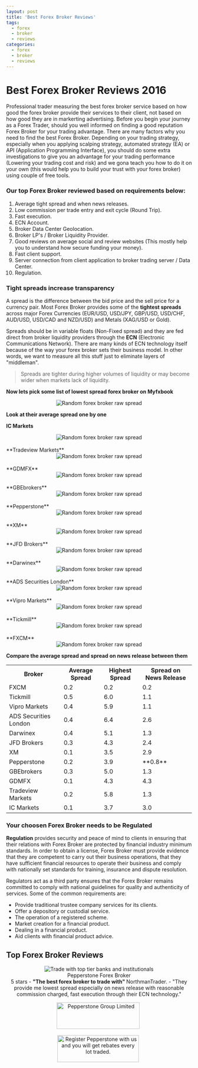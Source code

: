 ```yaml
---
layout: post
title: 'Best Forex Broker Reviews'
tags:
  - forex
  - broker
  - reviews
categories:
  - forex
  - broker
  - reviews
---
```

# Best Forex Broker Reviews 2016

Professional trader measuring the best forex broker service based on how good the forex broker provide their services to their client, not based on how good they are in markerting advertising. Before you begin your journey as a Forex Trader, should you well informed on finding a good reputation Forex Broker for your trading advantage. There are many factors why you need to find the best Forex Broker. Depending on your trading strategy, especially when you applying scalping strategy, automated strategy (EA) or API (Application Programming Interface), you should do some extra investigations to give you an advantage for your trading performance (Lowering your trading cost and risk) and we gona teach you how to do it on your own (this would help you to build your trust with your forex broker) using couple of free tools.

### Our top Forex Broker reviewed based on requirements below:

1. Average tight spread and when news releases.
2. Low commission per trade entry and exit cycle (Round Trip).
3. Fast execution.
4. ECN Account.
5. Broker Data Center Geolocation.
6. Broker LP's / Broker Liquidity Provider.
7. Good reviews on average social and review websites (This mostly help you to understand how secure funding your money).
8. Fast client support.
9. Server connection from client application to broker trading server / Data Center.
10. Regulation.

### Tight spreads increase transparency

A spread is the difference between the bid price and the sell price for a currency pair. Most Forex Broker provides some of the **tightest spreads** across major Forex Currencies (EUR/USD, USD/JPY, GBP/USD, USD/CHF, AUD/USD, USD/CAD and NZD/USD) and Metals (XAG/USD or Gold).

Spreads should be in variable floats (Non-Fixed spread) and they are fed direct from broker liquidity providers through the **ECN** (Electronic Communications Network). There are many kinds of ECN technology itself because of the way your forex broker sets their business model. In other words, we want to measure all this stuff just to eliminate layers of "middleman".

> Spreads are tighter during higher volumes of liquidity or may become wider when markets lack of liquidity.

**Now lets pick some list of lowest spread forex broker on Myfxbook**

<div align="center">
<img src="/static/img/general-image/broker-raw-spread.png" alt="Random forex broker raw spread"/>
</div>


**Look at their average spread one by one**

**IC Markets**
<div align="center">
<img src="/static/img/general-image/icmarkets-average-spread.PNG" alt="Random forex broker raw spread"/>
</div>
<br>
**Tradeview Markets**
<div align="center">
<img src="/static/img/general-image/tradeview-markets-average-spread.PNG" alt="Random forex broker raw spread"/>
</div>
<br>
**GDMFX**
<div align="center">
<img src="/static/img/general-image/gdmfx-average-spread.PNG" alt="Random forex broker raw spread"/>
</div>
<br>
**GBEbrokers**
<div align="center">
<img src="/static/img/general-image/gbebrokers-average-spread.PNG" alt="Random forex broker raw spread"/>
</div>
<br>
**Pepperstone**
<div align="center">
<img src="/static/img/general-image/pepperstone-average-spread.PNG" alt="Random forex broker raw spread"/>
</div>
<br>
**XM**
<div align="center">
<img src="/static/img/general-image/xm-average-spread.PNG" alt="Random forex broker raw spread"/>
</div>
<br>
**JFD Brokers**
<div align="center">
<img src="/static/img/general-image/jfdbrokers-average-spread.PNG" alt="Random forex broker raw spread"/>
</div>
<br>
**Darwinex**
<div align="center">
<img src="/static/img/general-image/darwinex-average-spread.PNG" alt="Random forex broker raw spread"/>
</div>
<br>
**ADS Securities London**
<div align="center">
<img src="/static/img/general-image/ads-securities-average-spread.PNG" alt="Random forex broker raw spread"/>
</div>
<br>
**Vipro Markets**
<div align="center">
<img src="/static/img/general-image/vipro-average-spread.PNG" alt="Random forex broker raw spread"/>
</div>
<br>
**Tickmill**
<div align="center">
<img src="/static/img/general-image/tickmill-average-spread.PNG" alt="Random forex broker raw spread"/>
</div>
<br>
**FXCM**
<div align="center">
<img src="/static/img/general-image/fxcm-average-spread.PNG" alt="Random forex broker raw spread"/>
</div>


**Compare the average spread and spread on news release between them**

<table id="tg-D9oI8" class="tg">
  <tr>
    <th class="tg-baqh">Broker</th>
    <th class="tg-yw4l">Average Spread</th>
    <th class="tg-yw4l">Highest Spread</th>
    <th class="tg-yw4l">Spread on News Release</th>
  </tr>
  <tr>
    <td class="tg-yw4l">FXCM</td>
    <td class="tg-yw4l">0.2</td>
    <td class="tg-yw4l">0.2</td>
    <td class="tg-yw4l">0.2</td>
  </tr>
  <tr>
    <td class="tg-yw4l">Tickmill</td>
    <td class="tg-yw4l">0.5</td>
    <td class="tg-yw4l">6.0</td>
    <td class="tg-yw4l">1.1</td>
  </tr>
  <tr>
    <td class="tg-yw4l">Vipro Markets</td>
    <td class="tg-yw4l">0.4</td>
    <td class="tg-yw4l">5.9</td>
    <td class="tg-yw4l">1.1</td>
  </tr>
  <tr>
    <td class="tg-yw4l">ADS Securities London</td>
    <td class="tg-yw4l">0.4</td>
    <td class="tg-yw4l">6.4</td>
    <td class="tg-yw4l">2.6</td>
  </tr>
  <tr>
    <td class="tg-yw4l">Darwinex</td>
    <td class="tg-yw4l">0.4</td>
    <td class="tg-yw4l">5.1</td>
    <td class="tg-yw4l">1.3</td>
  </tr>
  <tr>
    <td class="tg-yw4l">JFD Brokers</td>
    <td class="tg-yw4l">0.3</td>
    <td class="tg-yw4l">4.3</td>
    <td class="tg-yw4l">2.4</td>
  </tr>
  <tr>
    <td class="tg-yw4l">XM</td>
    <td class="tg-yw4l">0.1</td>
    <td class="tg-yw4l">3.5</td>
    <td class="tg-yw4l">2.9</td>
  </tr>
  <tr>
    <td class="tg-yw4l">Pepperstone</td>
    <td class="tg-yw4l">0.2</td>
    <td class="tg-yw4l">3.9</td>
    <td class="tg-yw4l">**0.8**</td>
  </tr>
  <tr>
    <td class="tg-yw4l">GBEbrokers</td>
    <td class="tg-yw4l">0.3</td>
    <td class="tg-yw4l">5.0</td>
    <td class="tg-yw4l">1.3</td>
  </tr>
  <tr>
    <td class="tg-yw4l">GDMFX</td>
    <td class="tg-yw4l">0.1</td>
    <td class="tg-yw4l">4.3</td>
    <td class="tg-yw4l">4.3</td>
  </tr>
  <tr>
    <td class="tg-yw4l">Tradeview Markets</td>
    <td class="tg-yw4l">0.2</td>
    <td class="tg-yw4l">5.8</td>
    <td class="tg-yw4l">1.3</td>
  </tr>
  <tr>
    <td class="tg-yw4l">IC Markets</td>
    <td class="tg-yw4l">0.1</td>
    <td class="tg-yw4l">3.7</td>
    <td class="tg-yw4l">3.0</td>
  </tr>
</table>


### Your choosen Forex Broker needs to be Regulated

**Regulation** provides security and peace of mind to clients in ensuring that their relations with Forex Broker are protected by financial industry minimum standards. In order to obtain a license, Forex Broker must provide evidence that they are competent to carry out their business operations, that they have sufficient financial resources to operate their business and comply with nationally set standards for training, insurance and dispute resolution.

Regulators act as a third party ensures that the Forex Broker remains committed to comply with national guidelines for quality and authenticity of services. Some of the common requirements are:

- Provide traditional trustee company services for its clients.
- Offer a depository or custodial service.
- The operation of a registered scheme.
- Market creation for a financial product.
- Dealing in a financial product.
- Aid clients with financial product advice.

## Top Forex Broker Reviews

<div align="center">
<div itemscope itemtype="http://schema.org/Review">
  <div itemprop="itemReviewed" itemscope itemtype="https://schema.org/FinancialProduct">
    <img itemprop="image" src="/static/img/broker-logo/pepperstone.jpg" alt="Trade with top tier banks and institutionals"/>
    <br><span itemprop="name">Pepperstone Forex Broker</span>
  </div>
  <span itemprop="reviewRating" itemscope itemtype="http://schema.org/Rating">
    <span itemprop="ratingValue">5</span>
  </span> stars -
  <b>"<span itemprop="name">The best forex broker to trade with</span>" </b>
  <span itemprop="author" itemscope itemtype="http://schema.org/Person">
    <span itemprop="name">NorthmanTrader.</span>
  </span>
  <span itemprop="reviewBody">- "They provide me lowest spread especially on news release with reasonable commission charged, fast execution through their ECN technology."</span>
  <div itemprop="publisher" itemscope itemtype="http://schema.org/Organization">
    <meta itemprop="name" content="www.GravTrade.com">
  </div>
</div>

<a href="https://pepperstone.com/?a_aid=pro"><img alt="Pepperstone Group Limited" height="72" src="/static/img/button/try-demo-now.PNG" title="Pepperstone Group Limited" width="225"></a>
<img alt="" height="1" src="https://pepperstone.com/ib/scripts/imp.php?a_aid=pro" style="border:0" width="1">

<a href="http://www.gravtrade.com/pepperstone/forex/broker/rebate/2016/09/16/pepperstone-broker-rebate.html"><img alt="Register Pepperstone with us and you will get rebates every lot traded." height="73" src="/static/img/button/get-rebate-now.PNG" title="Pepperstone Group Limited" width="221"></a>
<img alt="" height="1" src="https://pepperstone.com/ib/scripts/imp.php?a_aid=pro" style="border:0" width="1">

</div>
